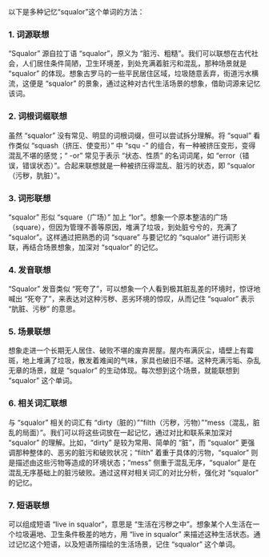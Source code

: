 以下是多种记忆“squalor”这个单词的方法：

### 1. 词源联想
“Squalor” 源自拉丁语 “squalor”，原义为 “脏污、粗糙”。我们可以联想在古代社会，人们居住条件简陋，卫生环境差，到处充满着脏污和混乱，那种场景就是 “squalor” 的体现。想象古罗马的一些平民居住区域，垃圾随意丢弃，街道污水横流，这便是 “squalor” 的景象，通过这种对古代生活场景的想象，借助词源来记忆该词。

### 2. 词根词缀联想
虽然 “squalor” 没有常见、明显的词根词缀，但可以尝试拆分理解。将 “squal” 看作类似 “squash（挤压、使变形）” 中 “squ -” 的组合，有一种被挤压变形，变得混乱不堪的感觉；“ -or” 常见于表示 “状态、性质” 的名词词尾，如 “error（错误，错误状态）”。合起来联想就是一种被挤压得混乱、脏污的状态，即 “squalor（污秽，肮脏）”。

### 3. 词形联想
“squalor” 形似 “square（广场）” 加上 “lor”。想象一个原本整洁的广场（square），但因为管理不善等原因，堆满了垃圾，到处脏兮兮的，充满了 “squalor”。这样通过把熟悉的词 “square” 与要记忆的 “squalor” 进行词形关联，再结合场景想象，加深对 “squalor” 的记忆。

### 4. 发音联想
“Squalor” 发音类似 “死夸了”，可以想象一个人看到极其脏乱差的环境时，惊讶地喊出 “死夸了”，来表达对这种污秽、恶劣环境的惊叹，从而记住 “squalor” 表示 “肮脏、污秽” 的意思。

### 5. 场景联想
想象走进一个长期无人居住、破败不堪的废弃房屋。屋内布满灰尘，墙壁上有霉斑，地上堆满了垃圾，散发着难闻的气味，家具也破旧不堪。这种充满污垢、杂乱无章的场景，就是 “squalor” 的生动体现。每次想到这个场景，就能联想到 “squalor” 这个单词。

### 6. 相关词汇联想
与 “squalor” 相关的词汇有 “dirty（脏的）”“filth（污秽，污物）”“mess（混乱，脏乱的局面）”。我们可以将这些词放在一起记忆，通过对比和联系来加深对 “squalor” 的理解。比如，“dirty” 是较为常用、简单的 “脏”，而 “squalor” 更强调那种整体的、恶劣的脏污和破败状况；“filth” 着重于具体的污物，“squalor” 则是描述由这些污物等造成的环境状态；“mess” 侧重于混乱无序，“squalor” 是在混乱无序基础上的脏污破败。通过这样对相关词汇的对比分析，强化对 “squalor” 的记忆。

### 7. 短语联想
可以组成短语 “live in squalor”，意思是 “生活在污秽之中”。想象某个人生活在一个垃圾遍地、卫生条件极差的地方，用 “live in squalor” 来描述这种生活状态。通过记忆这个短语，以及短语所描绘的生活场景，记住 “squalor” 这个单词。 